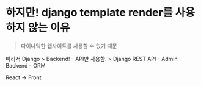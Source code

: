 # 하지만! django template render를 사용하지 않는 이유
> 다이나믹한 웹사이트를 사용할 수 없기 때문

따라서 Django > Backend!
    - API만 사용함. > Django REST API
    - Admin Backend
    - ORM

React -> Front